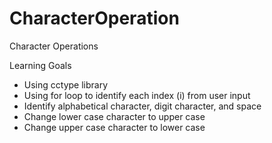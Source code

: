 # CharacterOperation
Character Operations

Learning Goals
- Using cctype library
- Using for loop to identify each index (i) from user input
- Identify alphabetical character, digit character, and space
- Change lower case character to upper case
- Change upper case character to lower case
